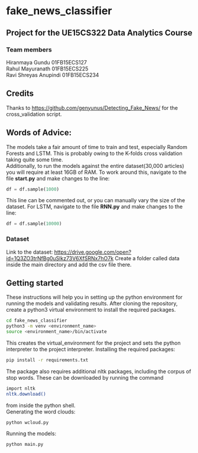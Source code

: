 # fake_news_classifier
## Project for the UE15CS322 Data Analytics Course
### Team members
Hiranmaya Gundu 01FB15ECS127  
Rahul Mayuranath 01FB15ECS225  
Ravi Shreyas Anupindi 01FB15ECS234  

## Credits
Thanks to https://github.com/genyunus/Detecting_Fake_News/ for the cross_validation script.

## Words of Advice:
The models take a fair amount of time to train and test, especially Random Forests and LSTM. This is probably owing to the K-folds cross validation taking quite some time.  
Additionally, to run the models against the entire dataset(30,000 articles) you will require at least 16GB of RAM. To work around this,
navigate to the file **start.py** and make changes to the line:
```python
df = df.sample(1000)
```
This line can be commented out, or you can manually vary the size of the dataset.
For LSTM, navigate to the file **RNN.py** and make changes to the line:
```python
df = df.sample(10000)
```

### Dataset
Link to the dataset: https://drive.google.com/open?id=1Q3ZO3trNfBg0uSlkz73V6XfSRNx7hO7k 
Create a folder called data inside the main directory and add the csv file there.

## Getting started
These instructions will help you in setting up the python environment for running the models and validating results.
After cloning the repository, create a python3 virtual environment to install the required packages.  
```bash
cd fake_news_classifier
python3 -m venv <environment_name>  
source <environment_name>/bin/activate
``` 
This creates the virtual_environment for the project and sets the python interpreter to the project interpreter.
Installing the required packages:
```bash
pip install -r requirements.txt
```
The package also requires additional nltk packages, including the corpus of stop words. These can be downloaded by running the command
```bash
import nltk
nltk.download()
```
from inside the python shell.  
Generating the word clouds:
```python
python wcloud.py
```
Running the models:
```python
python main.py
```
